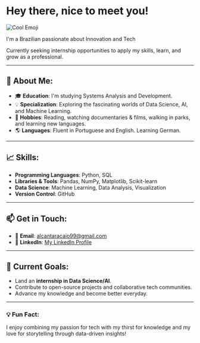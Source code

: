 # Hey there, nice to meet you! 
![Cool Emoji](https://emojis.slackmojis.com/emojis/images/1531849430/4246/blob-sunglasses.gif)

I'm a Brazilian passionate about Innovation and Tech

Currently seeking internship opportunities to apply my skills, learn, and grow as a professional.

---

## 🌟 About Me:
- 🎓 **Education**: I'm studying Systems Analysis and Development.  
- 💡 **Specialization**: Exploring the fascinating worlds of Data Science, AI, and Machine Learning.  
- 🎨 **Hobbies**: Reading, watching documentaries & films, walking in parks, and learning new languages.  
- 🌎 **Languages**: Fluent in Portuguese and English. Learning German.

---

## 📈 Skills:
- **Programming Languages**: Python, SQL  
- **Libraries & Tools**: Pandas, NumPy, Matplotlib, Scikit-learn  
- **Data Science**: Machine Learning, Data Analysis, Visualization  
- **Version Control**: GitHub

---

## 📫 Get in Touch:
- 📧 **Email**: [alcantaracaio99@gmail.com](mailto:alcantaracaio99@gmail.com)  
- 🔗 **LinkedIn**: [My LinkedIn Profile](www.linkedin.com/in/caio-alcântara)  

---

## 🌱 Current Goals:
- Land an **internship in Data Science/AI**.  
- Contribute to open-source projects and collaborative tech communities.  
- Advance my knowledge and become better everyday.

---

### 💡 Fun Fact:
I enjoy combining my passion for tech with my thirst for knowledge and my love for storytelling through data-driven insights!




  
